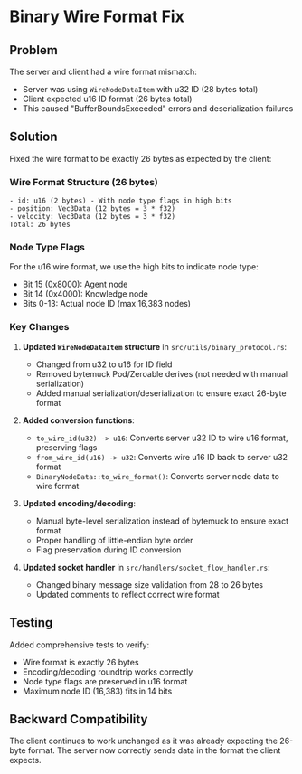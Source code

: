 # Binary Wire Format Fix

## Problem
The server and client had a wire format mismatch:
- Server was using `WireNodeDataItem` with u32 ID (28 bytes total)
- Client expected u16 ID format (26 bytes total)
- This caused "BufferBoundsExceeded" errors and deserialization failures

## Solution
Fixed the wire format to be exactly 26 bytes as expected by the client:

### Wire Format Structure (26 bytes)
```
- id: u16 (2 bytes) - With node type flags in high bits
- position: Vec3Data (12 bytes = 3 * f32)
- velocity: Vec3Data (12 bytes = 3 * f32)
Total: 26 bytes
```

### Node Type Flags
For the u16 wire format, we use the high bits to indicate node type:
- Bit 15 (0x8000): Agent node
- Bit 14 (0x4000): Knowledge node
- Bits 0-13: Actual node ID (max 16,383 nodes)

### Key Changes

1. **Updated `WireNodeDataItem` structure** in `src/utils/binary_protocol.rs`:
   - Changed from u32 to u16 for ID field
   - Removed bytemuck Pod/Zeroable derives (not needed with manual serialization)
   - Added manual serialization/deserialization to ensure exact 26-byte format

2. **Added conversion functions**:
   - `to_wire_id(u32) -> u16`: Converts server u32 ID to wire u16 format, preserving flags
   - `from_wire_id(u16) -> u32`: Converts wire u16 ID back to server u32 format
   - `BinaryNodeData::to_wire_format()`: Converts server node data to wire format

3. **Updated encoding/decoding**:
   - Manual byte-level serialization instead of bytemuck to ensure exact format
   - Proper handling of little-endian byte order
   - Flag preservation during ID conversion

4. **Updated socket handler** in `src/handlers/socket_flow_handler.rs`:
   - Changed binary message size validation from 28 to 26 bytes
   - Updated comments to reflect correct wire format

## Testing
Added comprehensive tests to verify:
- Wire format is exactly 26 bytes
- Encoding/decoding roundtrip works correctly
- Node type flags are preserved in u16 format
- Maximum node ID (16,383) fits in 14 bits

## Backward Compatibility
The client continues to work unchanged as it was already expecting the 26-byte format.
The server now correctly sends data in the format the client expects.